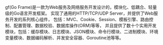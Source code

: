 gf(Go Frame)是一款为Web服务及网络服务开发设计的，模块化、低耦合、轻量级的Go语言开发框架。
实现了通用的HTTP/TCP/UDP Server，并提供了Web服务开发的系列核心组件，
包括：MVC、Cookie、Session、模板引擎、路由控制、配置管理、数据校验、数据库操作(ORM)等等，
并且提供了数十个实用开发模块，包括：缓存模块、日志模块、JSON模块、命令行模块、二进制模块、环境变量模块、数据编码解析、并发安全容器、Goroutine池等等。